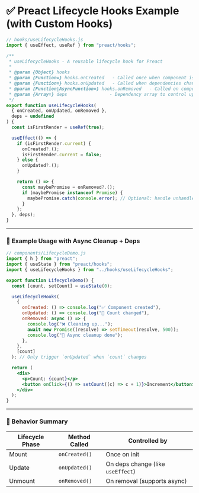 # ✅ Preact Lifecycle Hooks Example (with Custom Hooks)

```js
// hooks/useLifecycleHooks.js
import { useEffect, useRef } from "preact/hooks";

/**
 * useLifecycleHooks - A reusable lifecycle hook for Preact
 *
 * @param {Object} hooks
 * @param {Function=} hooks.onCreated   - Called once when component is mounted
 * @param {Function=} hooks.onUpdated   - Called when dependencies change (or always if deps not specified)
 * @param {Function|AsyncFunction=} hooks.onRemoved   - Called on component unmount, supports async
 * @param {Array=} deps                - Dependency array to control updates
 */
export function useLifecycleHooks(
  { onCreated, onUpdated, onRemoved },
  deps = undefined
) {
  const isFirstRender = useRef(true);

  useEffect(() => {
    if (isFirstRender.current) {
      onCreated?.();
      isFirstRender.current = false;
    } else {
      onUpdated?.();
    }

    return () => {
      const maybePromise = onRemoved?.();
      if (maybePromise instanceof Promise) {
        maybePromise.catch(console.error); // Optional: handle unhandled promise
      }
    };
  }, deps);
}
```

---

### 🚀 Example Usage with Async Cleanup + Deps

```jsx
// components/LifecycleDemo.js
import { h } from "preact";
import { useState } from "preact/hooks";
import { useLifecycleHooks } from "../hooks/useLifecycleHooks";

export function LifecycleDemo() {
  const [count, setCount] = useState(0);

  useLifecycleHooks(
    {
      onCreated: () => console.log("✅ Component created"),
      onUpdated: () => console.log("🔄 Count changed"),
      onRemoved: async () => {
        console.log("❌ Cleaning up...");
        await new Promise((resolve) => setTimeout(resolve, 500));
        console.log("🧹 Async cleanup done");
      },
    },
    [count]
  ); // Only trigger `onUpdated` when `count` changes

  return (
    <div>
      <p>Count: {count}</p>
      <button onClick={() => setCount((c) => c + 1)}>Increment</button>
    </div>
  );
}
```

---

### 🔁 Behavior Summary

| Lifecycle Phase | Method Called | Controlled by                     |
| --------------- | ------------- | --------------------------------- |
| Mount           | `onCreated()` | Once on init                      |
| Update          | `onUpdated()` | On deps change (like `useEffect`) |
| Unmount         | `onRemoved()` | On removal (supports async)       |
